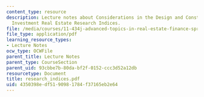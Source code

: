```yaml
---
content_type: resource
description: Lecture notes about Considerations in the Design and Construction of
  Investment Real Estate Research Indices.
file: /media/courses/11-434j-advanced-topics-in-real-estate-finance-spring-2007/4350398edf5190981784f37165eb2e64_research_indices.pdf
file_type: application/pdf
learning_resource_types:
- Lecture Notes
ocw_type: OCWFile
parent_title: Lecture Notes
parent_type: CourseSection
parent_uid: 93cbbe7b-80da-bf2f-0152-ccc3d52a12db
resourcetype: Document
title: research_indices.pdf
uid: 4350398e-df51-9098-1784-f37165eb2e64
---
```

